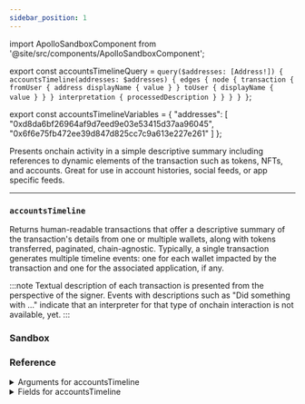 ```yaml
---
sidebar_position: 1
---
```

import ApolloSandboxComponent from '@site/src/components/ApolloSandboxComponent';

export const accountsTimelineQuery = `query($addresses: [Address!]) {
  accountsTimeline(addresses: $addresses) {
    edges {
      node {
        transaction {
          fromUser {
            address
            displayName {
              value
            }
          }
          toUser {
            displayName {
              value
            }
          }
        }
        interpretation {
          processedDescription
        }
      }
    }
  }
}`;

export const accountsTimelineVariables = {
  "addresses": [
    "0xd8da6bf26964af9d7eed9e03e53415d37aa96045",
    "0x6f6e75fb472ee39d847d825cc7c9a613e227e261"
  ]
};

Presents onchain activity in a simple descriptive summary including references to dynamic elements of the transaction such as tokens, NFTs, and accounts. Great for use in account histories, social feeds, or app specific feeds.

---

### `accountsTimeline`

Returns human-readable transactions that offer a descriptive summary of the transaction's details from one or multiple wallets, along with tokens transferred, paginated, chain-agnostic. Typically, a single transaction generates multiple timeline events: one for each wallet impacted by the transaction and one for the associated application, if any.

:::note
Textual description of each transaction is presented from the perspective of the signer. Events with descriptions such as "Did something with …" indicate that an interpreter for that type of onchain interaction is not available, yet.
:::

### Sandbox

<ApolloSandboxComponent 
  query={accountsTimelineQuery}
  variables={accountsTimelineVariables}
/>

### Reference

<details>
<summary>Arguments for accountsTimeline</summary>

| Argument      | Description | Type |
| ----------- | ----------- | ----------- |
| `network`      | Networks for which to retrieve, inputted as an array.    | `Network!`        | 
| `first`      | -      | `Int!`        | 
| `after`      | -      | `String!`        | 
| `spamFilter`      | Filter for spam, default is on      | `Boolean = true`        | 
| `realtimeInterpretation`      | Human-readable transactions, default is on       | `Boolean = true`        | 
| `addresses`      | Addresses to retrive, inputted as an array.   | `String!`        | 
| `tokenAddresses`      | Filter by token address        | `Address!`        | 
| `isSigner`      | Filter by signer        | `Boolean`        | 

</details>

<details>
<summary>Fields for accountsTimeline</summary>


| Field      | Description | Type |
| ----------- | ----------- | ----------- |
| `key`      | A unique identifier       | `String!`       |
| `network`      | Network the transaction happened on     | `Network!`       |
| `source`      | -       | `String!`       |
| `eventType`      | Returns the event type       | `String!`       |
| `isAbiAvailable`      | -       | `Boolean!`       |
| `isEditable`      | -       | `Boolean!`       |
| `interpreterId`      | -      | `String!`       |
| `interpreter`      | -      | `ActivityEventInterpreter!`       |
| `actors`      | -       | `ActorDisplayItem!`       |
| `timestamp`      | -       | `Timestamp!`       |
| `perspective`      | -       | `ActivityPerspective!`       |
| `interpretation`      | -      | `ActivityInterpretation!`       |
| `transaction`      | Contains onchain information like `nounce` , `hash`, `blockNumber`, `gasPrice` and more.       | `OnChainTransaction!`       |
| `similarEventCount`      | -       | `String!`       |
| `app`      | Associated app for the transaction     | `Int!`       |
| `perspectiveDelta`      | -       | `ActivityAccountDelta!`       |
| `sigHash`      | -       | `String!`       |

</details>
